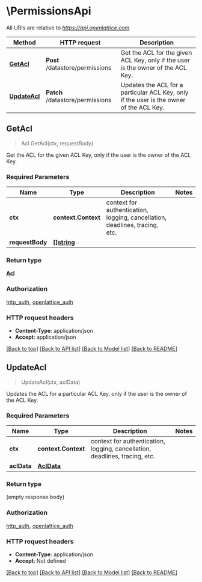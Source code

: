 # \PermissionsApi

All URIs are relative to *https://api.openlattice.com*

Method | HTTP request | Description
------------- | ------------- | -------------
[**GetAcl**](PermissionsApi.md#GetAcl) | **Post** /datastore/permissions | Get the ACL for the given ACL Key, only if the user is the owner of the ACL Key.
[**UpdateAcl**](PermissionsApi.md#UpdateAcl) | **Patch** /datastore/permissions | Updates the ACL for a particular ACL Key, only if the user is the owner of the ACL Key.



## GetAcl

> Acl GetAcl(ctx, requestBody)

Get the ACL for the given ACL Key, only if the user is the owner of the ACL Key.

### Required Parameters


Name | Type | Description  | Notes
------------- | ------------- | ------------- | -------------
**ctx** | **context.Context** | context for authentication, logging, cancellation, deadlines, tracing, etc.
**requestBody** | [**[]string**](string.md)|  | 

### Return type

[**Acl**](Acl.md)

### Authorization

[http_auth](../README.md#http_auth), [openlattice_auth](../README.md#openlattice_auth)

### HTTP request headers

- **Content-Type**: application/json
- **Accept**: application/json

[[Back to top]](#) [[Back to API list]](../README.md#documentation-for-api-endpoints)
[[Back to Model list]](../README.md#documentation-for-models)
[[Back to README]](../README.md)


## UpdateAcl

> UpdateAcl(ctx, aclData)

Updates the ACL for a particular ACL Key, only if the user is the owner of the ACL Key.

### Required Parameters


Name | Type | Description  | Notes
------------- | ------------- | ------------- | -------------
**ctx** | **context.Context** | context for authentication, logging, cancellation, deadlines, tracing, etc.
**aclData** | [**AclData**](AclData.md)|  | 

### Return type

 (empty response body)

### Authorization

[http_auth](../README.md#http_auth), [openlattice_auth](../README.md#openlattice_auth)

### HTTP request headers

- **Content-Type**: application/json
- **Accept**: Not defined

[[Back to top]](#) [[Back to API list]](../README.md#documentation-for-api-endpoints)
[[Back to Model list]](../README.md#documentation-for-models)
[[Back to README]](../README.md)

